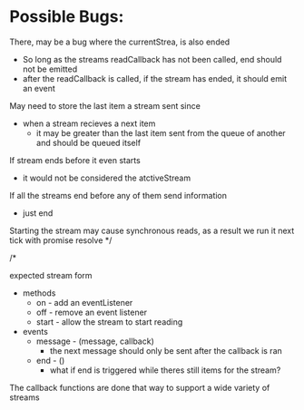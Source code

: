 # Possible Bugs:

There, may be a bug where the currentStrea, is also ended
- So long as the streams readCallback has not been called, end should not be emitted
- after the readCallback is called, if the stream has ended, it should emit an event

May need to store the last item a stream sent since
- when a stream recieves a next item
  - it may be greater than the last item sent from the queue of another and should be queued itself

If stream ends before it even starts
- it would not be considered the atctiveStream

If all the streams end before any of them send information
- just end

Starting the stream may cause synchronous reads, as a result we run it next tick with promise resolve
*/

/*

expected stream form
- methods
  - on - add an eventListener
  - off - remove an event listener
  - start - allow the stream to start reading
- events
  - message - (message, callback)
    - the next message should only be sent after the callback is ran
  - end - ()
    - what if end is triggered while theres still items for the stream?

The callback functions are done that way to support a wide variety of streams
